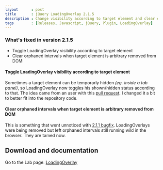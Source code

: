 ```yaml
---
layout      : post
title       : jQuery LoadingOverlay 2.1.5
description : Change visibility according to target element and clear orphaned intervals
tags        : [Releases, Javascript, jQuery, Plugin, LoadingOverlay]
---
```



### What's fixed in version 2.1.5
- Toggle LoadingOverlay visibility according to target element
- Clear orphaned intervals when target element is arbitrary removed from DOM

#### Toggle LoadingOverlay visibility according to target element
Sometimes a target element can be temporarly hidden *(eg. inside a tab panel)*, so LoadingOverlay now toggles his shown/hidden status according to that.
The idea came from an user with this [pull request](https://github.com/gasparesganga/jquery-loading-overlay/pull/35). I changed it a bit to better fit into the repository code.

#### Clear orphaned intervals when target element is arbitrary removed from DOM
This is something that went unnoticed with [2.1.1 bugfix](/posts/jquery-loading-overlay-2.1.1/). LoadingOverlays were being removed but left orphaned intervals still running wild in the browser. They are tamed now.


## Download and documentation

Go to the Lab page: [LoadingOverlay](/labs/jquery-loading-overlay/)
